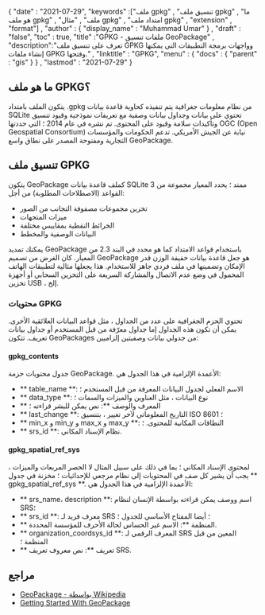 {
  "date" : "2021-07-29",
  "keywords" :["ملف gpkg" , "تنسيق ملف gpkg" , "ما هو ملف gpkg" , "ملف" , "مثال gpkg" , "امتداد ملف gpkg" , "extension" , "format"] ,
  "author" : {
    "display_name" : "Muhammad Umar"
} ,
  "draft" : "false",
  "toc" : true,
  "title" :"GPKG - ملفات تنسيق GeoPackage" ,
  "description":"تعرف على تنسيق ملف GPKG وواجهات برمجة التطبيقات التي يمكنها إنشاء ملفات GPKG وفتحها." ,
  "linktitle" : "GPKG",
  "menu" : {
    "docs" : {
      "parent" : "gis"
}
} ,
  "lastmod" : "2021-07-29"
}

## ما هو ملف GPKG؟
يتكون الملف بامتداد .gpkg من نظام معلومات جغرافية يتم تنفيذه كحاوية قاعدة بيانات SQLite تحتوي على بيانات وجداول بيانات وصفية مع تعريفات نموذجية وقيود تنسيق وتأكيدات سلامة وقيود على المحتوى. تم نشره في عام 2014 ؛ التي حددتها OGC (Open Geospatial Consortium) نيابة عن الجيش الأمريكي. تدعم الحكومات والمؤسسات التجارية ومفتوحة المصدر على نطاق واسع GeoPackage.

## تنسيق ملف GPKG
يتكون GeoPackage كملف قاعدة بيانات SQLite 3 ممتد ؛ يحدد المعيار مجموعة من القواعد (الاصطلاحات المطلوبة) من أجل:
- تخزين مجموعات مصفوفة التجانب من الصور
- ميزات المتجهات
- الخرائط النقطية بمقاييس مختلفة
- البيانات الوصفية والمخطط

يمكنك تمديد GeoPackage باستخدام قواعد الامتداد كما هو محدد في البند 2.3 من المعيار. كان الغرض من تصميم GeoPackage هو جعل قاعدة بيانات خفيفة الوزن قدر الإمكان وتضمينها في ملف فردي جاهز للاستخدام. هذا يجعلها مثالية لتطبيقات الهاتف المحمول في وضع عدم الاتصال والمشاركة السريعة على التخزين السحابي أو أجهزة تخزين USB ، إلخ.

### محتويات GPKG
تحتوي الحزم الجغرافية على عدد من الجداول ، مثل قواعد البيانات العلائقية الأخرى. يمكن أن تكون هذه الجداول إما جداول معرّفة من قبل المستخدم أو جداول بيانات تعريف. تتكون GeoPackages من جدولي بيانات وصفيتين إلزاميين:

#### gpkg_contents
جدول محتويات حزمة GeoPackage. الأعمدة الإلزامية في هذا الجدول هي:

- ** table_name **: الاسم الفعلي لجدول البيانات المعرفة من قبل المستخدم ؛
- ** data_type **: نوع البيانات ، مثل العناوين والميزات والسمات ؛
- ** المعرف والوصف **: نص يمكن للبشر قراءته ؛
- ** last_change **: التاريخ المعلوماتي لآخر تغيير ، بتنسيق ISO 8601 ؛
- ** min_x و min_y و max_x و max_y **: النطاقات المكانية للمحتوى. ؛
- ** srs_id **: نظام الإسناد المكاني.

#### gpkg_spatial_ref_sys
لمحتوى الإسناد المكاني ؛ بما في ذلك على سبيل المثال لا الحصر المربعات والميزات ، يجب أن يشير كل صف في المحتويات إلى نظام مرجعي للإحداثيات ؛ مخزنة في جدول ** gpkg_spatial_ref_sys **. الأعمدة الإلزامية في هذا الجدول هي:

- ** srs_name، description **: اسم ووصف يمكن قراءته بواسطة الإنسان لنظام SRS؛
- ** srs_id **: معرف فريد لـ SRS ؛ أيضا المفتاح الأساسي للجدول ؛
- ** المنظمة **: الاسم غير الحساس لحالة الأحرف للمؤسسة المحددة.
- ** organization_coordsys_id **: المعرف الرقمي لـ SRS المعين من قبل المنظمة ؛
- ** تعريف **: نص معروف تعريف SRS.


## مراجع

* [GeoPackage - بواسطة Wikipedia](https://en.wikipedia.org/wiki/GeoPackage)
* [Getting Started With GeoPackage](http://www.geopackage.org/guidance/getting-started.html)

